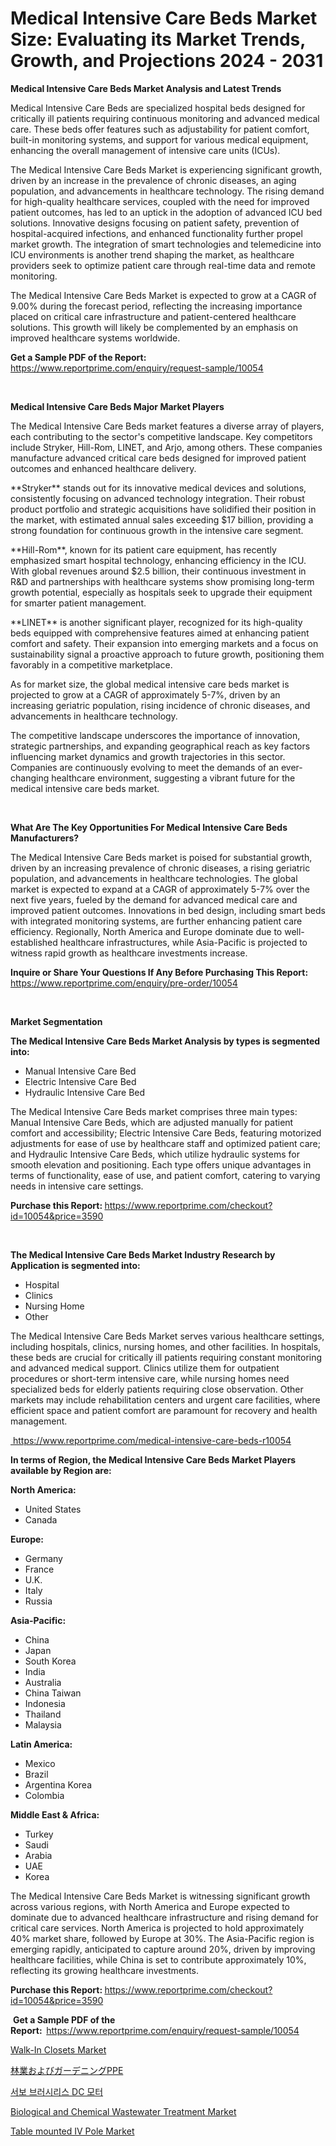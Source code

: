 <p><h1>Medical Intensive Care Beds Market Size: Evaluating its Market Trends, Growth, and Projections 2024 - 2031</h1></p><p><strong>Medical Intensive Care Beds Market Analysis and Latest Trends</strong></p>
<p><p>Medical Intensive Care Beds are specialized hospital beds designed for critically ill patients requiring continuous monitoring and advanced medical care. These beds offer features such as adjustability for patient comfort, built-in monitoring systems, and support for various medical equipment, enhancing the overall management of intensive care units (ICUs).</p><p>The Medical Intensive Care Beds Market is experiencing significant growth, driven by an increase in the prevalence of chronic diseases, an aging population, and advancements in healthcare technology. The rising demand for high-quality healthcare services, coupled with the need for improved patient outcomes, has led to an uptick in the adoption of advanced ICU bed solutions. Innovative designs focusing on patient safety, prevention of hospital-acquired infections, and enhanced functionality further propel market growth. The integration of smart technologies and telemedicine into ICU environments is another trend shaping the market, as healthcare providers seek to optimize patient care through real-time data and remote monitoring.</p><p>The Medical Intensive Care Beds Market is expected to grow at a CAGR of 9.00% during the forecast period, reflecting the increasing importance placed on critical care infrastructure and patient-centered healthcare solutions. This growth will likely be complemented by an emphasis on improved healthcare systems worldwide.</p></p>
<p><strong>Get a Sample PDF of the Report:&nbsp;</strong> <a href="https://www.reportprime.com/enquiry/request-sample/10054">https://www.reportprime.com/enquiry/request-sample/10054</a></p>
<p>&nbsp;</p>
<p><strong>Medical Intensive Care Beds Major Market Players</strong></p>
<p><p>The Medical Intensive Care Beds market features a diverse array of players, each contributing to the sector's competitive landscape. Key competitors include Stryker, Hill-Rom, LINET, and Arjo, among others. These companies manufacture advanced critical care beds designed for improved patient outcomes and enhanced healthcare delivery.</p><p>**Stryker** stands out for its innovative medical devices and solutions, consistently focusing on advanced technology integration. Their robust product portfolio and strategic acquisitions have solidified their position in the market, with estimated annual sales exceeding $17 billion, providing a strong foundation for continuous growth in the intensive care segment.</p><p>**Hill-Rom**, known for its patient care equipment, has recently emphasized smart hospital technology, enhancing efficiency in the ICU. With global revenues around $2.5 billion, their continuous investment in R&D and partnerships with healthcare systems show promising long-term growth potential, especially as hospitals seek to upgrade their equipment for smarter patient management.</p><p>**LINET** is another significant player, recognized for its high-quality beds equipped with comprehensive features aimed at enhancing patient comfort and safety. Their expansion into emerging markets and a focus on sustainability signal a proactive approach to future growth, positioning them favorably in a competitive marketplace.</p><p>As for market size, the global medical intensive care beds market is projected to grow at a CAGR of approximately 5-7%, driven by an increasing geriatric population, rising incidence of chronic diseases, and advancements in healthcare technology.</p><p>The competitive landscape underscores the importance of innovation, strategic partnerships, and expanding geographical reach as key factors influencing market dynamics and growth trajectories in this sector. Companies are continuously evolving to meet the demands of an ever-changing healthcare environment, suggesting a vibrant future for the medical intensive care beds market.</p></p>
<p>&nbsp;</p>
<p><strong>What Are The Key Opportunities For Medical Intensive Care Beds Manufacturers?</strong></p>
<p><p>The Medical Intensive Care Beds market is poised for substantial growth, driven by an increasing prevalence of chronic diseases, a rising geriatric population, and advancements in healthcare technologies. The global market is expected to expand at a CAGR of approximately 5-7% over the next five years, fueled by the demand for advanced medical care and improved patient outcomes. Innovations in bed design, including smart beds with integrated monitoring systems, are further enhancing patient care efficiency. Regionally, North America and Europe dominate due to well-established healthcare infrastructures, while Asia-Pacific is projected to witness rapid growth as healthcare investments increase.</p></p>
<p><strong>Inquire or Share Your Questions If Any Before Purchasing This Report:</strong> <a href="https://www.reportprime.com/enquiry/pre-order/10054">https://www.reportprime.com/enquiry/pre-order/10054</a></p>
<p>&nbsp;</p>
<p><strong>Market Segmentation</strong></p>
<p><strong>The Medical Intensive Care Beds Market Analysis by types is segmented into:</strong></p>
<p><ul><li>Manual Intensive Care Bed</li><li>Electric Intensive Care Bed</li><li>Hydraulic Intensive Care Bed</li></ul></p>
<p><p>The Medical Intensive Care Beds market comprises three main types: Manual Intensive Care Beds, which are adjusted manually for patient comfort and accessibility; Electric Intensive Care Beds, featuring motorized adjustments for ease of use by healthcare staff and optimized patient care; and Hydraulic Intensive Care Beds, which utilize hydraulic systems for smooth elevation and positioning. Each type offers unique advantages in terms of functionality, ease of use, and patient comfort, catering to varying needs in intensive care settings.</p></p>
<p><strong>Purchase this Report:&nbsp;</strong><a href="https://www.reportprime.com/checkout?id=10054&price=3590">https://www.reportprime.com/checkout?id=10054&price=3590</a></p>
<p>&nbsp;</p>
<p><strong>The Medical Intensive Care Beds Market Industry Research by Application is segmented into:</strong></p>
<p><ul><li>Hospital</li><li>Clinics</li><li>Nursing Home</li><li>Other</li></ul></p>
<p><p>The Medical Intensive Care Beds Market serves various healthcare settings, including hospitals, clinics, nursing homes, and other facilities. In hospitals, these beds are crucial for critically ill patients requiring constant monitoring and advanced medical support. Clinics utilize them for outpatient procedures or short-term intensive care, while nursing homes need specialized beds for elderly patients requiring close observation. Other markets may include rehabilitation centers and urgent care facilities, where efficient space and patient comfort are paramount for recovery and health management.</p></p>
<p><a href="https://www.reportprime.com/medical-intensive-care-beds-r10054">&nbsp;https://www.reportprime.com/medical-intensive-care-beds-r10054</a></p>
<p><strong>In terms of Region, the Medical Intensive Care Beds Market Players available by Region are:</strong></p>
<p>
    <p> <strong> North America: </strong>
        <ul>
            <li>United States</li>
            <li>Canada</li>
        </ul>
        </p> 
    <p> <strong> Europe: </strong>
        <ul>
            <li>Germany</li>
            <li>France</li>
            <li>U.K.</li>
            <li>Italy</li>
            <li>Russia</li>
        </ul>
        </p> 
    <p> <strong> Asia-Pacific: </strong>
        <ul>
            <li>China</li>
            <li>Japan</li>
            <li>South Korea</li>
            <li>India</li>
            <li>Australia</li>
            <li>China Taiwan</li>
            <li>Indonesia</li>
            <li>Thailand</li>
            <li>Malaysia</li>
        </ul>
        </p> 
    <p> <strong> Latin America: </strong>
        <ul>
            <li>Mexico</li>
            <li>Brazil</li>
            <li>Argentina Korea</li>
            <li>Colombia</li>
        </ul>
        </p> 
    <p> <strong> Middle East & Africa: </strong>
        <ul>
            <li>Turkey</li>
            <li>Saudi</li>
            <li>Arabia</li>
            <li>UAE</li>
            <li>Korea</li>
        </ul>
    </p>
    </p>
<p><p>The Medical Intensive Care Beds Market is witnessing significant growth across various regions, with North America and Europe expected to dominate due to advanced healthcare infrastructure and rising demand for critical care services. North America is projected to hold approximately 40% market share, followed by Europe at 30%. The Asia-Pacific region is emerging rapidly, anticipated to capture around 20%, driven by improving healthcare facilities, while China is set to contribute approximately 10%, reflecting its growing healthcare investments.</p></p>
<p><strong>Purchase this Report: </strong><a href="https://www.reportprime.com/checkout?id=10054&price=3590">https://www.reportprime.com/checkout?id=10054&price=3590</a></p>
<p>&nbsp;<strong>Get a Sample PDF of the Report:&nbsp;&nbsp;</strong><a href="https://www.reportprime.com/enquiry/request-sample/10054">https://www.reportprime.com/enquiry/request-sample/10054</a></p>
<p><strong></strong></p>
<p><p><a href="https://issuu.com/reportprime-2/docs/walk-in-closets-market-size-2030.pp_4915cf61cfdf08">Walk-In Closets Market</a></p><p><a href="https://medium.com/@vadkqfca47/forestry-and-gardening-ppe-market-%E3%81%AF-%E3%82%B3%E3%82%B9%E3%83%88%E7%AE%A1%E7%90%86%E3%81%A8%E5%8A%B9%E7%8E%87%E5%90%91%E4%B8%8A%E3%82%92%E5%84%AA%E5%85%88%E3%81%97%E3%81%BE%E3%81%99-%E3%81%95%E3%82%89%E3%81%AB-%E5%A0%B1%E5%91%8A%E6%9B%B8%E3%81%AF%E5%B8%82%E5%A0%B4%E3%81%AE%E9%9C%80%E8%A6%81%E9%9D%A2%E3%81%A8%E4%BE%9B%E7%B5%A6%E9%9D%A2%E3%81%AE%E4%B8%A1%E6%96%B9%E3%82%92%E3%82%AB%E3%83%90%E3%83%BC%E3%81%97%E3%81%A6%E3%81%84%E3%81%BE%E3%81%99-forestry-and-116f831d49d0">林業およびガーデニングPPE</a></p><p><a href="https://medium.com/@test11.4/%EC%A0%84-%EC%84%B8%EA%B3%84-%EC%84%9C%EB%B3%B4-%EB%AC%B4%EB%B8%8C%EB%9F%AC%EC%8B%9C-dc-%EB%AA%A8%ED%84%B0-%EC%8B%9C%EC%9E%A5-%ED%98%84%ED%99%A9-2024-2031-%EB%B0%8F-%EC%A7%80%EC%97%AD-%EC%A0%9C%ED%92%88-%EB%B0%8F-%EC%B5%9C%EC%A2%85-%EC%9A%A9%EB%8F%84%EC%97%90-%EB%94%B0%EB%A5%B8-%EC%98%88%EC%B8%A1-6d8b89469aff">서보 브러시리스 DC 모터</a></p><p><a href="https://medium.com/@estellaemmerich/the-biological-and-chemical-wastewater-treatment-market-has-witnessed-significant-growth-in-81a3d8b7d4a2">Biological and Chemical Wastewater Treatment Market</a></p><p><a href="https://github.com/SanjidaKhan901/Market-Research-Report-List-1/blob/main/table-mounted-iv-pole-market.md">Table mounted IV Pole Market</a></p></p>